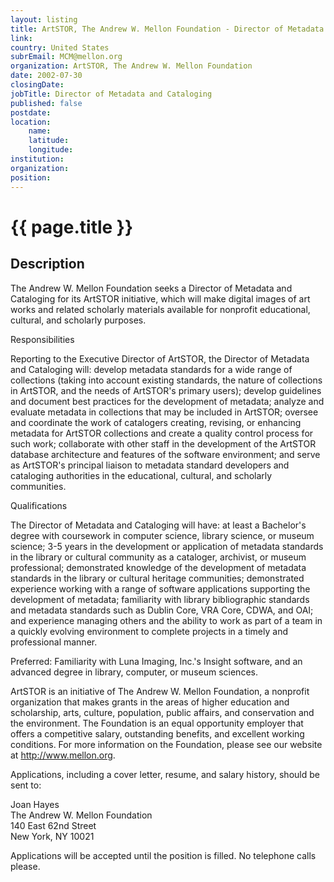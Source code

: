 ```yaml
---
layout: listing
title: ArtSTOR, The Andrew W. Mellon Foundation - Director of Metadata and Cataloging
link:
country: United States
subrEmail: MCM@mellon.org
organization: ArtSTOR, The Andrew W. Mellon Foundation 
date: 2002-07-30
closingDate: 
jobTitle: Director of Metadata and Cataloging
published: false
postdate:
location:
	name: 
	latitude: 
	longitude: 
institution: 
organization: 
position: 
--- 
```



# {{ page.title }}

## Description


<p>The Andrew W. Mellon Foundation seeks a Director of Metadata and Cataloging for its ArtSTOR initiative, which will make digital images of art works and related scholarly materials available for nonprofit educational, cultural, and scholarly purposes.</p>

<p>Responsibilities</p>

<p>Reporting to the Executive Director of ArtSTOR, the Director of Metadata and Cataloging will: develop metadata standards for a wide range of collections (taking into account existing standards, the nature of collections in ArtSTOR, and the needs of ArtSTOR's primary users); develop guidelines and document best practices for the development of metadata; analyze and evaluate metadata in collections that may be included in ArtSTOR; oversee and coordinate the work of catalogers creating, revising, or enhancing metadata for ArtSTOR collections and create a quality control process for such work; collaborate with other staff in the development of the ArtSTOR database architecture and features of the software environment; and serve as ArtSTOR's principal liaison to metadata standard developers and cataloging authorities in the educational, cultural, and scholarly communities.</p>

<p>Qualifications</p>

<p>The Director of Metadata and Cataloging will have:  at least a Bachelor's degree with coursework in computer science, library science, or museum science; 3-5 years in the development or application of metadata standards in the library or cultural community as a cataloger, archivist, or museum professional; demonstrated knowledge of the development of metadata standards in the library or cultural heritage communities; demonstrated experience working with a range of software applications supporting the development of metadata; familiarity with library bibliographic standards and metadata standards such as Dublin Core, VRA Core, CDWA, and OAI; and experience managing others and the ability to work as part of a team in a quickly evolving environment to complete projects in a timely and professional manner.</p>

<p>Preferred: Familiarity with Luna Imaging, Inc.'s Insight software, and an advanced degree in library, computer, or museum sciences.</p>

<p>ArtSTOR is an initiative of The Andrew W. Mellon Foundation, a nonprofit organization that makes grants in the areas of higher education and scholarship, arts, culture, population, public affairs, and conservation and the environment.  The Foundation is an equal opportunity employer that offers a competitive salary, outstanding benefits, and excellent working conditions.  For more information on the Foundation, please see our website at <a href="http://www.mellon.org">http://www.mellon.org</a>.</p>

<p>Applications, including a cover letter, resume, and salary history, should be sent to:</p>

<p>Joan Hayes <br/>
The Andrew W. Mellon Foundation <br/>
140 East 62nd Street<br/> 
New York, NY  10021</p>

<p>Applications will be accepted until the position is filled.  No telephone calls please.</p>
